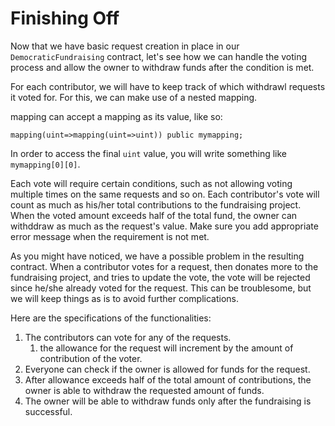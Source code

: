 # Finishing Off

Now that we have basic request creation in place in our `DemocraticFundraising` contract, let's see how we can handle the voting process and allow the owner to withdraw funds after the condition is met.

For each contributor, we will have to keep track of which withdrawl requests it voted for. For this, we can make use of a nested mapping.

mapping can accept a mapping as its value, like so:

```
mapping(uint=>mapping(uint=>uint)) public mymapping;
```

In order to access the final `uint` value, you will write something like `mymapping[0][0]`.

Each vote will require certain conditions, such as not allowing voting multiple times on the same requests and so on. Each contributor's vote will count as much as his/her total contributions to the fundraising project. When the voted amount exceeds half of the total fund, the owner can withddraw as much as the request's value. Make sure you add appropriate error message when the requirement is not met.

As you might have noticed, we have a possible problem in the resulting contract. When a contributor votes for a request, then donates more to the fundraising project, and tries to update the vote, the vote will be rejected since he/she already voted for the request. This can be troublesome, but we will keep things as is to avoid further complications.

Here are the specifications of the functionalities:

1. The contributors can vote for any of the requests.
    1. the allowance for the request will increment by the amount of contribution of the voter.
2. Everyone can check if the owner is allowed for funds for the request.
3. After allowance exceeds half of the total amount of contributions, the owner is able to withdraw the requested amount of funds.
4. The owner will be able to withdraw funds only after the fundraising is successful.
